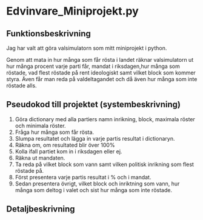 # Edvinvare_Miniprojekt.py

## Funktionsbeskrivning
Jag har valt att göra valsimulatorn som mitt miniprojekt i python. 

Genom att mata in hur många som får rösta i landet räknar valsimulatorn ut hur många procent varje parti får, mandat i riksdagen,hur många som röstade, vad flest röstade på rent ideologiskt samt vilket block som kommer styra. Även får man reda på valdeltagandet och då även hur många som inte röstade alls.

## Pseudokod till projektet (systembeskrivning)
1. Göra dictionary med alla partiers namn inrikning, block, maximala röster och minimala röster.
2. Fråga hur många som får rösta.
3. Slumpa resultatet och lägga in varje partis resultat i dictionaryn.
4. Räkna om, om resultated blir över 100%
5. Kolla ifall partiet kom in i riksdagen eller ej.
6. Räkna ut mandaten.
7. Ta reda på vilket block som vann samt vilken politisk inrikning som flest röstade på.
8. Först presentera varje partis resultat i % och i mandat.
9. Sedan presentera övrigt, vilket block och inriktning som vann, hur många som deltog i valet och sist hur många som inte röstade.

## Detaljbeskrivning